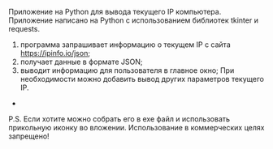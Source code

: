 Приложение на Python для вывода текущего IP компьютера.
Приложение написано на Python с использованием библиотек  tkinter и requests.
1. программа запрашивает информацию о текущем IP с сайта https://ipinfo.io/json;
2. получает данные в формате JSON;
3. выводит информацию для пользователя в главное окно;
При необходимости можно добавить вывод других параметров текущего IP.
- 
P.S. Если хотите можно собрать его в exe файл и использовать прикольную иконку во вложении.
Использование в коммерческих целях запрещено!
